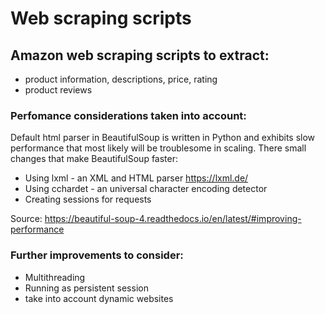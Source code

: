 # Web scraping scripts

## Amazon web scraping scripts to extract:
* product information, descriptions, price, rating  
* product reviews

### Perfomance considerations taken into account:
Default html parser in BeautifulSoup is written in Python and exhibits slow performance that most likely will be troublesome in scaling. There small changes that make BeautifulSoup faster: 
* Using lxml - an XML and HTML parser https://lxml.de/
* Using cchardet - an universal character encoding detector
* Creating sessions for requests

Source: https://beautiful-soup-4.readthedocs.io/en/latest/#improving-performance 

### Further improvements to consider:  
* Multithreading
* Running as persistent session  
* take into account dynamic websites  



